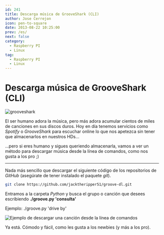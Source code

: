 ```yaml
---
id: 241
title: Descarga música de GrooveShark (CLI)
author: Jose Cerrejon
icon: pen-to-square
date: 2013-08-22 10:25:00
prev: /es/
next: false
category:
  - Raspberry PI
  - Linux
tag:
  - Raspberry PI
  - Linux
---
```


# Descarga música de GrooveShark (CLI)

![grooveshark](/images/grooveshark.jpg)

El ser humano adora la música, pero más adora acumular cientos de miles de canciones en sus discos duros. Hoy en día tenemos servicios como *Spotify* o *GrooveShark* para escuchar online lo que nos apetezca sin tener que almacenarlos en nuestros HDs...

...pero si eres humano y sigues queriendo almacenarla, vamos a ver un método para descargar música desde la línea de comandos, como nos gusta a los pro ;)

- - -
Nada más sencillo que descargar el siguiente código de los repositorios de *GitHub* (asegúrate de tener instalado el paquete *git*).

```bash
git clone https://github.com/jacktheripper51/groove-dl.git
```

Entramos a la carpeta *Python* y busca el grupo o canción que desees escribiendo **./groove.py 'consulta'**

Ejemplo: ./groove.py 'drive by'

![Ejemplo de descargar una canción desde la línea de comandos](/images/2013/08/searching.jpg "Ejemplo de descargar una canción desde la línea de comandos")

Ya está. Cómodo y fácil, como les gusta a los newbies (y más a los pro).